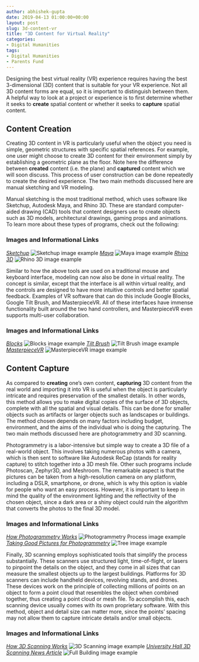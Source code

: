 ```yaml
---
author: abhishek-gupta
date: 2019-04-13 01:00:00+00:00
layout: post
slug: 3d-content-vr
title: "3D Content for Virtual Reality"
categories:
- Digital Humanities
tags:
- Digital Humanities
- Parents Fund
---
```


Designing the best virtual reality (VR) experience requires having the best 3-dimensional (3D) content that is suitable for your VR experience. Not all 3D content forms are equal, so it is important to distinguish between them. A helpful way to look at a project or experience is to first determine whether it seeks to **create** spatial content or whether it seeks to **capture** spatial content.

## Content Creation

Creating 3D content in VR is particularly useful when the object you need is simple, geometric structures with specific spatial references. For example, one user might choose to create 3D content for their environment simply by establishing a geometric plane as the floor. Note here the difference between **created** content (i.e. the plane) and **captured** content which we will soon discuss. This process of user construction can be done repeatedly to create the desired experience. The two main methods discussed here are manual sketching and VR modeling. 

Manual sketching is the most traditional method, which uses software like Sketchup, Autodesk Maya, and Rhino 3D. These are standard computer-aided drawing (CAD) tools that content designers use to create objects such as 3D models, architectural drawings, gaming props and animations. To learn more about these types of programs, check out the following: 

### Images and Informational Links
[*Sketchup*](https://www.sketchup.com/)
![Sketchup image example](https://www.sketchup.com/sites/www.sketchup.com/files/su-opengraph.jpg)
[*Maya*](https://www.autodesk.com/products/maya/overview)
![Maya image example](http://cdn.studiodaily.com/wp-content/uploads/2019/01/maya_2019_cached-playback.png)
[*Rhino 3D*](https://www.rhino3d.com/)
![Rhino 3D image example](https://www.3dprinter.net/wp-content/uploads/2014/01/rhino-3d.jpg)

Similar to how the above tools are used on a traditional mouse and keyboard interface, modeling can now also be done in virtual reality. The concept is similar, except that the interface is all within virtual reality, and the controls are designed to have more intuitive controls and better spatial feedback. Examples of VR software that can do this include Google Blocks, Google Tilt Brush, and MasterpieceVR. All of these interfaces have immense functionality built around the two hand controllers, and MasterpieceVR even supports multi-user collaboration. 

### Images and Informational Links
[*Blocks*](https://vr.google.com/blocks/)
![Blocks image example](https://roadtovrlive-5ea0.kxcdn.com/wp-content/uploads/2017/07/google-blocks.jpg)
[*Tilt Brush*](https://www.tiltbrush.com/)
![Tilt Brush image example](https://i.ytimg.com/vi/TckqNdrdbgk/maxresdefault.jpg)
[*MasterpieceVR*](https://www.masterpiecevr.com/)
![MasterpieceVR image example](https://i.ytimg.com/vi/bw1PoyHaCyE/maxresdefault.jpg)

## Content Capture

As compared to **creating** one’s own content, **capturing** 3D content from the real world and importing it into VR is useful when the object is particularly intricate and requires preservation of the smallest details. In other words, this method allows you to make digital copies of the surface of 3D objects, complete with all the spatial and visual details. This can be done for smaller objects such as artifacts or larger objects such as landscapes or buildings. The method chosen depends on many factors including budget, environment, and the aims of the individual who is doing the capturing. The two main methods discussed here are photogrammetry and 3D scanning. 

Photogrammetry is a labor-intensive but simple way to create a 3D file of a real-world object. This involves taking numerous photos with a camera, which is then sent to software like Autodesk ReCap (stands for reality capture) to stitch together into a 3D mesh file. Other such programs include Photoscan, Zephyr3D, and Meshroom. The remarkable aspect is that the pictures can be taken from a high-resolution camera on any platform, including a DSLR, smartphone, or drone, which is why this option is viable for people who want an easy process. However, it is important to keep in mind the quality of the environment lighting and the reflectivity of the chosen object, since a dark area or a shiny object could ruin the algorithm that converts the photos to the final 3D model.

### Images and Informational Links
[*How Photogrammetry Works*](https://www.engineering.com/DesignSoftware/DesignSoftwareArticles/ArticleID/13313/Photogrammetry-Explained-The-State-of-Reality-Capture.aspx)
![Photogrammetry Process image example](https://qph.fs.quoracdn.net/main-qimg-3c963a747b0552885222bbf128df7e22)
[*Taking Good Pictures for Photogrammetry*](http://gmv.cast.uark.edu/photogrammetry/hardware-photogrammetry/canon-5d-mark-ii/canon-5d-checklist/good-photos-vs-bad-photos-for-close-range-photogrammetry/)
![Tree image example](https://www.allegorithmic.com/sites/default/files/Image2.jpg)

Finally, 3D scanning employs sophisticated tools that simplify the process substantially. These scanners use structured light, time-of-flight, or lasers to pinpoint the details on the object, and they come in all sizes that can measure the smallest objects up to the largest buildings. Platforms for 3D scanners can include handheld devices, revolving stands, and drones. These devices work on the principle of collecting millions of points on an object to form a point cloud that resembles the object when combined together, thus creating a point cloud or mesh file. To accomplish this, each scanning device usually comes with its own proprietary software. With this method, object and detail size can matter more, since the points’ spacing may not allow them to capture intricate details and/or small objects. 

### Images and Informational Links
[*How 3D Scanning Works*](https://www.engineering.com/AdvancedManufacturing/ArticleID/12390/Quality-Basics-How-Does-3D-Laser-Scanning-Work.aspx)
![3D Scanning image example](https://proto3000.com/wp-content/uploads/2016/08/GoSCAN-50-450x500.jpg)
[*University Hall 3D Scanning News Article*](https://news.virginia.edu/content/demolition-looming-university-hall-scanned-photographed-history)
![Full Building image example](https://news.virginia.edu/sites/default/files/bezzo_uhall_scan_full_dome_inline.jpg)
